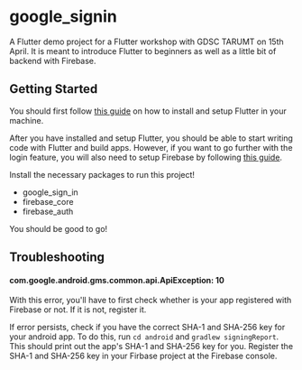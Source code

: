 # google_signin

A Flutter demo project for a Flutter workshop with GDSC TARUMT on 15th April. It is meant to introduce Flutter to beginners as well as a little bit of backend with Firebase.

## Getting Started

You should first follow [this guide](https://docs.flutter.dev/get-started/install) on how to install and setup Flutter in your machine.

After you have installed and setup Flutter, you should be able to start writing code with Flutter and build apps. However, if you want to go further with the login feature, you will also need to setup Firebase by following [this guide](https://firebase.google.com/docs/flutter/setup?platform=web#initialize-firebase).

Install the necessary packages to run this project!
- google_sign_in
- firebase_core
- firebase_auth

You should be good to go!

## Troubleshooting
#### com.google.android.gms.common.api.ApiException: 10
With this error, you'll have to first check whether is your app registered with Firebase or not. If it is not, register it.

If error persists, check if you have the correct SHA-1 and SHA-256 key for your android app. To do this, run `cd android` and `gradlew signingReport`. This should print out the app's SHA-1 and SHA-256 key for you. Register the SHA-1 and SHA-256 key in your Firbase project at the Firebase console.

